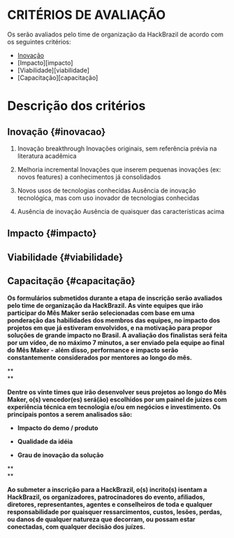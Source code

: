 # CRITÉRIOS DE AVALIAÇÃO 


Os serão avaliados pelo time de organização da HackBrazil de acordo com os seguintes critérios:

* [Inovação](inovacao)
* [Impacto][impacto]
* [Viabilidade][viabilidade]
* [Capacitação][capacitação]

# Descrição dos critérios

## Inovação {#inovacao}

1. Inovação breakthrough
Inovações originais, sem referência prévia na literatura acadêmica

2. Melhoria incremental
Inovações que inserem pequenas inovações (ex: novos features) a conhecimentos já consolidados

3. Novos usos de tecnologias conhecidas
Ausência de inovação tecnológica, mas com uso inovador de tecnologias conhecidas

4. Ausência de inovação
Ausência de quaisquer das características acima

## Impacto {#impacto}

## Viabilidade {#viabilidade}

## Capacitação {#capacitação}




**Os formulários submetidos durante a etapa de inscrição serão avaliados pelo time de organização da HackBrazil. As vinte equipes que irão participar do Mês Maker serão selecionadas com base em uma ponderação das habilidades dos membros das equipes, no impacto dos projetos em que já estiveram envolvidos, e na motivação para propor soluções de grande impacto no Brasil. A avaliação dos finalistas será feita por um vídeo, de no máximo 7 minutos, a ser enviado pela equipe ao final do Mês Maker - além disso, performance e impacto serão constantemente considerados por mentores ao longo do mês.**

**  
**

**Dentre os vinte times que irão desenvolver seus projetos ao longo do Mês Maker, o\(s\) vencedor\(es\) será\(ão\) escolhidos por um painel de juízes com experiência técnica em tecnologia e/ou em negócios e investimento. Os principais pontos a serem analisados são:**

* **Impacto do demo / produto**

* **Qualidade da idéia**

* **Grau de inovação da solução**

**  
**

**Ao submeter a inscrição para a HackBrazil, o\(s\) incrito\(s\) isentam a HackBrazil, os organizadores, patrocinadores do evento, afiliados, diretores, representantes, agentes e conselheiros de toda e qualquer responsabilidade por quaisquer ressarcimentos, custos, lesões, perdas, ou danos de qualquer natureza que decorram, ou possam estar conectadas, com qualquer decisão dos juízes.**
